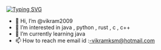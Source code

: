 [![Typing SVG](https://readme-typing-svg.herokuapp.com?lines=Hey!+.+Its+Vikram+Srinivas!;A++Programmer!;I+Know+lang..+Like%3A-;c+%2C+c%2B%2B+%2C+java+%2C+golang+;Qbasic+%2C+pascal+%2C+js+%2C+ts+%2C+python+;css+%2C+html++and+php)](https://git.io/typing-svg)
- 👋 Hi, I’m @vikram2009
- 👀 I’m interested in java , python , rust , c , c++ 
- 🌱 I’m currently learning java 
- 📫 How to reach me email id :-vikramksm@hotmail.com 
<!---
vikram2009/vikram2009 is a ✨ special ✨ repository because its `README.md` (this file) appears on your GitHub profile.
You can click the Preview link to take a look at your changes.
--->
